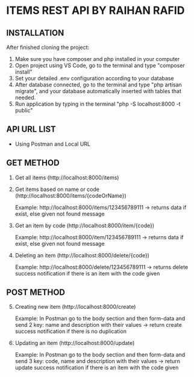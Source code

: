 # ITEMS REST API BY RAIHAN RAFID

## INSTALLATION

After finished cloning the project:
1. Make sure you have composer and php installed in your computer
2. Open project using VS Code, go to the terminal and type "composer install"
3. Set your detailed .env configuration according to your database
4. After database connected, go to the terminal and type "php artisan migrate", and your database automatically inserted with tables that needed.
5. Run application by typing in the terminal "php -S localhost:8000 -t public"

## API URL LIST

* Using Postman and Local URL

## GET METHOD
1. Get all items (http://localhost:8000/items)
2. Get items based on name or code (http://localhost:8000/items/{codeOrName})

   Example: http://localhost:8000/items/123456789111 -> returns data if exist, else given not found message
3. Get an item by code (http://localhost:8000/item/{code})

   Example: http://localhost:8000/item/123456789111 -> returns data if exist, else given not found message
4. Deleting an item (http://localhost:8000/delete/{code})

   Example: http://localhost:8000/delete/123456789111 -> returns delete success notification if there is an item with the code given
   
## POST METHOD

5. Creating new item (http://localhost:8000/create)

   Example: In Postman go to the body section and then form-data and send 2 key: name and description with their values -> return create success notification if there is no        duplication
6. Updating an item (http://localhost:8000/update)

   Example: In Postman go to the body section and then form-data and send 3 key: code, name and description with their values -> return update success notification if there is      an item with the code given

   
   



